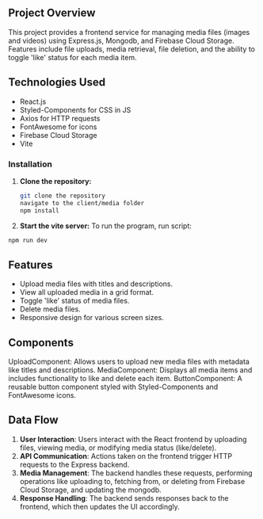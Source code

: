 ## Project Overview
This project provides a frontend service for managing media files (images and videos) using Express.js, Mongodb, and Firebase Cloud Storage. Features include file uploads, media retrieval, file deletion, and the ability to toggle 'like' status for each media item.

## Technologies Used
- React.js
- Styled-Components for CSS in JS
- Axios for HTTP requests
- FontAwesome for icons
- Firebase Cloud Storage
- Vite
  
### Installation
1. **Clone the repository:**
   ```bash
   git clone the repository
   navigate to the client/media folder
   npm install
   
2. **Start the vite server:**
To run the program, run script:
```bash
npm run dev
```

## Features
- Upload media files with titles and descriptions.
- View all uploaded media in a grid format.
- Toggle 'like' status of media files.
- Delete media files.
- Responsive design for various screen sizes.

## Components
UploadComponent: Allows users to upload new media files with metadata like titles and descriptions.
MediaComponent: Displays all media items and includes functionality to like and delete each item.
ButtonComponent: A reusable button component styled with Styled-Components and FontAwesome icons.

## Data Flow
1. **User Interaction**: Users interact with the React frontend by uploading files, viewing media, or modifying media status (like/delete).
2. **API Communication**: Actions taken on the frontend trigger HTTP requests to the Express backend.
3. **Media Management**: The backend handles these requests, performing operations like uploading to, fetching from, or deleting from Firebase Cloud Storage, and updating the mongodb.
4. **Response Handling**: The backend sends responses back to the frontend, which then updates the UI accordingly.
